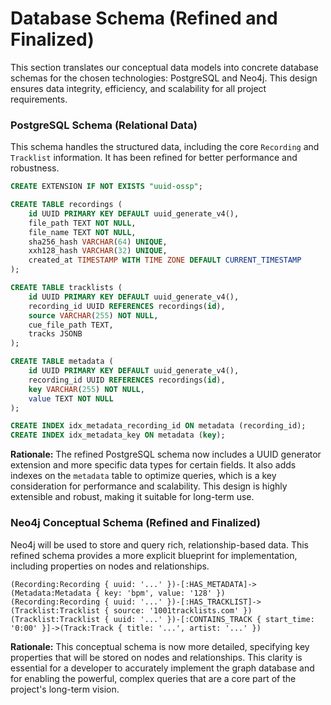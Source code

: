 # Database Schema (Refined and Finalized)

This section translates our conceptual data models into concrete database schemas for the chosen technologies: PostgreSQL and Neo4j. This design ensures data integrity, efficiency, and scalability for all project requirements.

### **PostgreSQL Schema (Relational Data)**

This schema handles the structured data, including the core `Recording` and `Tracklist` information. It has been refined for better performance and robustness.

```sql
CREATE EXTENSION IF NOT EXISTS "uuid-ossp";

CREATE TABLE recordings (
    id UUID PRIMARY KEY DEFAULT uuid_generate_v4(),
    file_path TEXT NOT NULL,
    file_name TEXT NOT NULL,
    sha256_hash VARCHAR(64) UNIQUE,
    xxh128_hash VARCHAR(32) UNIQUE,
    created_at TIMESTAMP WITH TIME ZONE DEFAULT CURRENT_TIMESTAMP
);

CREATE TABLE tracklists (
    id UUID PRIMARY KEY DEFAULT uuid_generate_v4(),
    recording_id UUID REFERENCES recordings(id),
    source VARCHAR(255) NOT NULL,
    cue_file_path TEXT,
    tracks JSONB
);

CREATE TABLE metadata (
    id UUID PRIMARY KEY DEFAULT uuid_generate_v4(),
    recording_id UUID REFERENCES recordings(id),
    key VARCHAR(255) NOT NULL,
    value TEXT NOT NULL
);

CREATE INDEX idx_metadata_recording_id ON metadata (recording_id);
CREATE INDEX idx_metadata_key ON metadata (key);
```

**Rationale:** The refined PostgreSQL schema now includes a UUID generator extension and more specific data types for certain fields. It also adds indexes on the `metadata` table to optimize queries, which is a key consideration for performance and scalability. This design is highly extensible and robust, making it suitable for long-term use.

### **Neo4j Conceptual Schema (Refined and Finalized)**

Neo4j will be used to store and query rich, relationship-based data. This refined schema provides a more explicit blueprint for implementation, including properties on nodes and relationships.

```text
(Recording:Recording { uuid: '...' })-[:HAS_METADATA]->(Metadata:Metadata { key: 'bpm', value: '128' })
(Recording:Recording { uuid: '...' })-[:HAS_TRACKLIST]->(Tracklist:Tracklist { source: '1001tracklists.com' })
(Tracklist:Tracklist { uuid: '...' })-[:CONTAINS_TRACK { start_time: '0:00' }]->(Track:Track { title: '...', artist: '...' })
```

**Rationale:** This conceptual schema is now more detailed, specifying key properties that will be stored on nodes and relationships. This clarity is essential for a developer to accurately implement the graph database and for enabling the powerful, complex queries that are a core part of the project's long-term vision.
